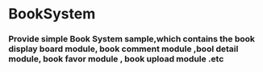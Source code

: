 # BookSystem
<h3>Provide simple Book System sample,which contains the book display board module, book comment module ,bool detail module, book favor  module , book upload module .etc</h3>

